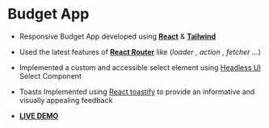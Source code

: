 # Budget App

- Responsive Budget App developed using **<ins>React</ins>** & **<ins>Tailwind</ins>**

- Used the latest features of **<ins>React Router</ins>** like (*loader , action , fetcher ...*) 

- Implemented a custom and accessible select element using [Headless UI](https://headlessui.com/)  Select Component

- Toasts Implemented using [React toastify](https://fkhadra.github.io/react-toastify/introduction/) to provide an informative and visually appealing feedback 


+ [**LIVE DEMO**]()
